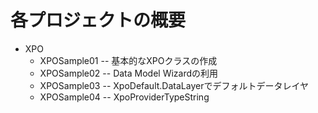 各プロジェクトの概要
=======

* XPO
  * XPOSample01 -- 基本的なXPOクラスの作成
  * XPOSample02 -- Data Model Wizardの利用
  * XPOSample03 -- XpoDefault.DataLayerでデフォルトデータレイヤ
  * XPOSample04 -- XpoProviderTypeString